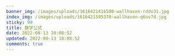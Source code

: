 ```yaml
---
banner_img: /images/uploads/1616421416500-wallhaven-rddv31.jpg
index_img: /images/uploads/1616421595370-wallhaven-q6ov7d.jpg
sticky: 99
title: 数学公式
date: 2022-08-13 10:08:52
updated: 2022-08-13 10:08:52
comments: true
---
```

